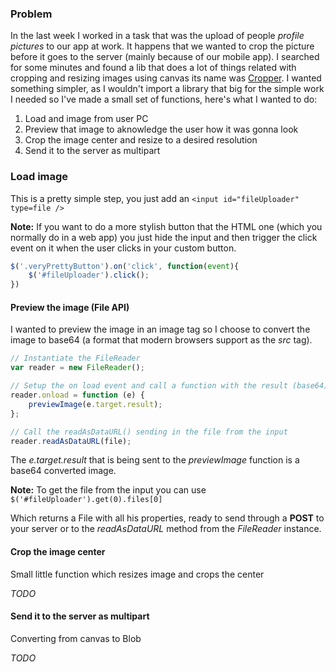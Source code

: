 ### Problem
In the last week I worked in a task that was the upload of people *profile pictures* to our app at work. It happens that we wanted to crop the picture before it goes to the server (mainly because of our mobile app). I searched for some minutes and found a lib that does a lot of things related with cropping and resizing images using canvas its name was [Cropper](https://github.com/fengyuanchen/cropper).
I wanted something simpler, as I wouldn't import a library that big for the simple work I needed so I've made a small set of functions, here's what I wanted to do:

1. Load and image from user PC
2. Preview that image to aknowledge the user how it was gonna look
3. Crop the image center and resize to a desired resolution
4. Send it to the server as multipart


### Load image

This is a pretty simple step, you just add an ```<input id="fileUploader" type=file />```

**Note:**
If you want to do a more stylish button that the HTML one (which you normally do in a web app) you just hide the input and then trigger the click event on it when the user clicks in your custom button.

```javascript
$('.veryPrettyButton').on('click', function(event){
	$('#fileUploader').click();
})
```

#### Preview the image (File API)

I wanted to preview the image in an image tag so I choose to convert the image to base64 (a format that modern browsers support as the *src* tag).

```javascript
// Instantiate the FileReader
var reader = new FileReader();

// Setup the on load event and call a function with the result (base64)
reader.onload = function (e) {
    previewImage(e.target.result);
};

// Call the readAsDataURL() sending in the file from the input
reader.readAsDataURL(file);
```

The *e.target.result* that is being sent to the *previewImage* function is a base64 converted image.

**Note:** 
To get the file from the input you can use 
`$('#fileUploader').get(0).files[0]`

Which returns a File with all his properties, ready to send through a **POST** to your server or to the *readAsDataURL* method from the *FileReader* instance.

#### Crop the image center
Small little function which resizes image and crops the center

*TODO*

#### Send it to the server as multipart

Converting from canvas to Blob

*TODO*



